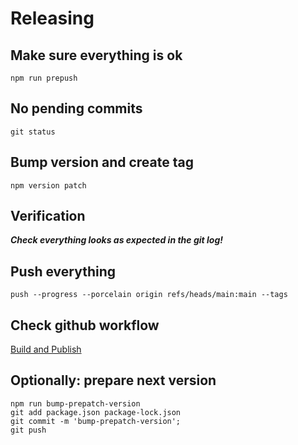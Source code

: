 # Releasing

## Make sure everything is ok
```shell
npm run prepush
```

## No pending commits
```shell
git status
```

## Bump version and create tag
```shell
npm version patch
```

## Verification
***Check everything looks as expected in the git log!***

## Push everything
```shell
push --progress --porcelain origin refs/heads/main:main --tags
```

## Check github workflow
[Build and Publish](https://github.com/HonoluluHenk/typesafe-json-path/actions/workflows/build-and-publish.yml)


## Optionally: prepare next version
```shell
npm run bump-prepatch-version
git add package.json package-lock.json
git commit -m 'bump-prepatch-version';
git push
```
